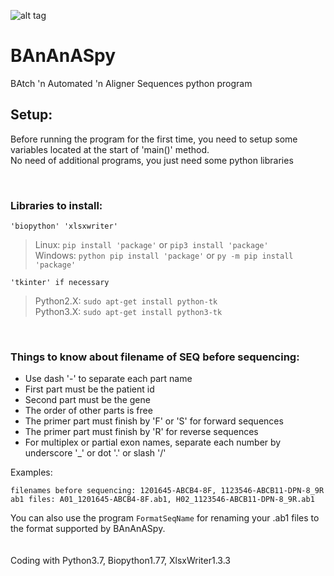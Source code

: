![alt tag](https://user-images.githubusercontent.com/80535244/112607815-e4ddcd80-8e19-11eb-9520-b5e1f27aeb09.png) 
# BAnAnASpy
BAtch 'n Automated 'n Aligner Sequences python program


## Setup:
Before running the program for the first time, you need to setup some variables located at the start of 'main()' method.\
No need of additional programs, you just need some python libraries

&nbsp;
### Libraries to install:
    'biopython' 'xlsxwriter'

>Linux: `pip install 'package'` or `pip3 install 'package'`\
>Windows: `python pip install 'package'` or `py -m pip install 'package'`

    'tkinter' if necessary
>Python2.X: `sudo apt-get install python-tk`\
>Python3.X: `sudo apt-get install python3-tk`

&nbsp;
### Things to know about filename of SEQ before sequencing:
* Use dash '-' to separate each part name
* First part must be the patient id
* Second part must be the gene
* The order of other parts is free
* The primer part must finish by 'F' or 'S' for forward sequences
* The primer part must finish by 'R' for reverse sequences
* For multiplex or partial exon names, separate each number by underscore '_' or dot '.' or slash '/'

Examples:

    filenames before sequencing: 1201645-ABCB4-8F, 1123546-ABCB11-DPN-8_9R
    ab1 files: A01_1201645-ABCB4-8F.ab1, H02_1123546-ABCB11-DPN-8_9R.ab1
You can also use the program `FormatSeqName` for renaming your .ab1 files to the format supported by BAnAnASpy.
<br/>
<br/>
<br/>
Coding with Python3.7, Biopython1.77, XlsxWriter1.3.3
